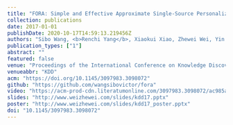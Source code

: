 ```yaml
---
title: "FORA: Simple and Effective Approximate Single-Source Personalized PageRank"
collection: publications
date: 2017-01-01
publishDate: 2020-10-17T14:59:13.219456Z
authors: "Sibo Wang, <b>Renchi Yang</b>, Xiaokui Xiao, Zhewei Wei, Yin Yang"
publication_types: ["1"]
abstract: ""
featured: false
venue: "Proceedings of the International Conference on Knowledge Discovery and Data Mining"
venueabbr: "KDD"
acm: "https://doi.org/10.1145/3097983.3098072"
github: "https://github.com/wangsibovictor/fora"
video: "https://acm-prod-cdn.literatumonline.com/3097983.3098072/ac985ab1-0756-484c-bfd4-fc981846eadf/wang_personalized_pagerank.mp4?b92b4ad1b4f274c70877518315abb28be831d54738a81f1de54388f7ee07eee4d7a75b05c85218b49be764da38239ba533e39f55a789be843164d0828b4a945c27149b947977f10b437d09d1b49ccded6f0e0422ede733231d3e05e04732d3cd5e9ac14f78"
slides: "http://www.weizhewei.com/slides/kdd17.pptx"
poster: "http://www.weizhewei.com/slides/kdd17_poster.pptx"
doi: "10.1145/3097983.3098072"
---
```

